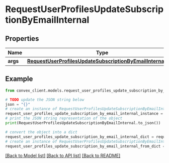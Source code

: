 # RequestUserProfilesUpdateSubscriptionByEmailInternal


## Properties

Name | Type | Description | Notes
------------ | ------------- | ------------- | -------------
**args** | [**RequestUserProfilesUpdateSubscriptionByEmailInternalArgs**](RequestUserProfilesUpdateSubscriptionByEmailInternalArgs.md) |  | 

## Example

```python
from convex_client.models.request_user_profiles_update_subscription_by_email_internal import RequestUserProfilesUpdateSubscriptionByEmailInternal

# TODO update the JSON string below
json = "{}"
# create an instance of RequestUserProfilesUpdateSubscriptionByEmailInternal from a JSON string
request_user_profiles_update_subscription_by_email_internal_instance = RequestUserProfilesUpdateSubscriptionByEmailInternal.from_json(json)
# print the JSON string representation of the object
print(RequestUserProfilesUpdateSubscriptionByEmailInternal.to_json())

# convert the object into a dict
request_user_profiles_update_subscription_by_email_internal_dict = request_user_profiles_update_subscription_by_email_internal_instance.to_dict()
# create an instance of RequestUserProfilesUpdateSubscriptionByEmailInternal from a dict
request_user_profiles_update_subscription_by_email_internal_from_dict = RequestUserProfilesUpdateSubscriptionByEmailInternal.from_dict(request_user_profiles_update_subscription_by_email_internal_dict)
```
[[Back to Model list]](../README.md#documentation-for-models) [[Back to API list]](../README.md#documentation-for-api-endpoints) [[Back to README]](../README.md)


